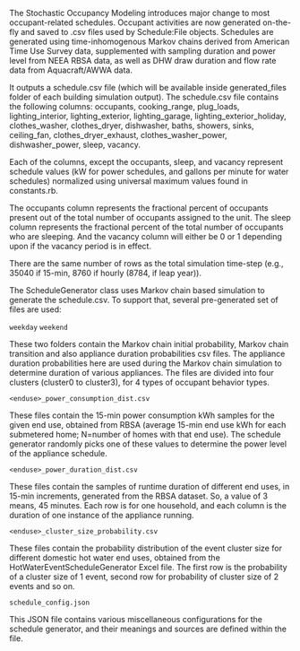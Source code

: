 The Stochastic Occupancy Modeling introduces major change to most occupant-related schedules.
Occupant activities are now generated on-the-fly and saved to .csv files used by Schedule:File objects.
Schedules are generated using time-inhomogenous Markov chains derived from American Time Use Survey data, supplemented with sampling duration and power level from NEEA RBSA data, as well as DHW draw duration and flow rate data from Aquacraft/AWWA data.

It outputs a schedule.csv file (which will be available inside generated_files folder of each building simulation output).
The schedule.csv file contains the following columns: occupants, cooking_range, plug_loads, lighting_interior, lighting_exterior, lighting_garage, lighting_exterior_holiday, clothes_washer, clothes_dryer, dishwasher, baths, showers, sinks, ceiling_fan, clothes_dryer_exhaust, clothes_washer_power, dishwasher_power, sleep, vacancy.

Each of the columns, except the occupants, sleep, and vacancy represent schedule values (kW for power schedules, and gallons per minute for water schedules) normalized using universal maximum values found in constants.rb.

The occupants column represents the fractional percent of occupants present out of the total number of occupants assigned to the unit.
The sleep column represents the fractional percent of the total number of occupants who are sleeping.
And the vacancy column will either be 0 or 1 depending upon if the vacancy period is in effect.

There are the same number of rows as the total simulation time-step (e.g., 35040 if 15-min, 8760 if hourly (8784, if leap year)).

The ScheduleGenerator class uses Markov chain based simulation to generate the schedule.csv. To support that, several pre-generated set of files are used:

`weekday`
`weekend`

These two folders contain the Markov chain initial probability, Markov chain transition and also appliance duration probabilities csv files.
The appliance duration probabilities here are used during the Markov chain simulation to determine duration of various appliances.
The files are divided into four clusters (cluster0 to cluster3), for 4 types of occupant behavior types.

`<enduse>_power_consumption_dist.csv`

These files contain the 15-min power consumption kWh samples for the given end use, obtained from RBSA (average 15-min end use kWh for each submetered home; N=number of homes with that end use).
The schedule generator randomly picks one of these values to determine the power level of the appliance schedule.

`<enduse>_power_duration_dist.csv`

These files contain the samples of runtime duration of different end uses, in 15-min increments, generated from the RBSA dataset.
So, a value of 3 means, 45 minutes.
Each row is for one household, and each column is the duration of one instance of the appliance running.

`<enduse>_cluster_size_probability.csv`

These files contain the probability distribution of the event cluster size for different domestic hot water end uses, obtained from the HotWaterEventScheduleGenerator Excel file.
The first row is the probability of a cluster size of 1 event, second row for probability of cluster size of 2 events and so on.

`schedule_config.json`

This JSON file contains various miscellaneous configurations for the schedule generator, and their meanings and sources are defined within the file.

